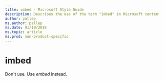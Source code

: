 ```yaml
---
title: imbed - Microsoft Style Guide
description: Describes the use of the term "imbed" in Microsoft content. Don't use.
author: pallep
ms.author: pallep
ms.date: 01/19/2018
ms.topic: article
ms.prod: non-product-specific
---
```


# imbed

Don't use. Use *embed* instead.
